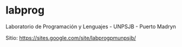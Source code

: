# labprog
Laboratorio de Programación y Lenguajes - UNPSJB - Puerto Madryn

Sitio: https://sites.google.com/site/labprogpmunpsjb/
